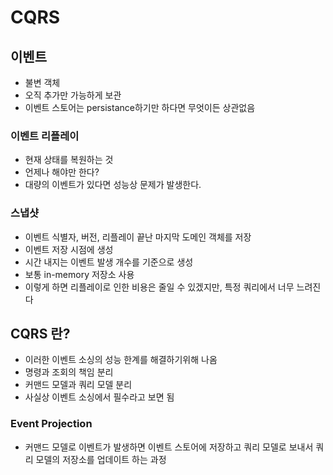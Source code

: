 # CQRS

## 이벤트

* 불변 객체
* 오직 추가만 가능하게 보관
* 이벤트 스토어는 persistance하기만 하다면 무엇이든 상관없음

### 이벤트 리플레이

* 현재 상태를 복원하는 것
* 언제나 해야만 한다?
* 대량의 이벤트가 있다면 성능상 문제가 발생한다.

### 스냅샷

* 이벤트 식별자, 버전, 리플레이 끝난 마지막 도메인 객체를 저장
* 이벤트 저장 시점에 생성
* 시간 내지는 이벤트 발생 개수를 기준으로 생성
* 보통 in-memory 저장소 사용
* 이렇게 하면 리플레이로 인한 비용은 줄일 수 있겠지만, 특정 쿼리에서 너무 느려진다

## CQRS 란?

* 이러한 이벤트 소싱의 성능 한계를 해결하기위해 나옴
* 명령과 조회의 책임 분리
* 커맨드 모델과 쿼리 모델 분리
* 사실상 이벤트 소싱에서 필수라고 보면 됨

### Event Projection

* 커맨드 모델로 이벤트가 발생하면 이벤트 스토어에 저장하고 쿼리 모델로 보내서 쿼리  모델의 저장소를 업데이트 하는 과정



